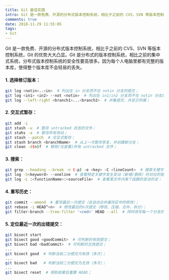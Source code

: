```yaml
---
title: Git 最佳实践
intro: Git 是一款免费、开源的分布式版本控制系统，相比于之前的 CVS、SVN 等版本控制系统，Git 的优势大大凸显。Git 是分布式的版本控制系统，相比之前的集中式系统，分布式版本控制系统的安全性要高很多。因为每个人电脑里都有完整的版本库，使得整个版本库不会轻易的丢失。 
comments: true
date: 2018-11-29 11:55:05
tags:
- Git
---
```


Git 是一款免费、开源的分布式版本控制系统，相比于之前的 CVS、SVN 等版本控制系统，Git 的优势大大凸显。Git 是分布式的版本控制系统，相比之前的集中式系统，分布式版本控制系统的安全性要高很多。因为每个人电脑里都有完整的版本库，使得整个版本库不会轻易的丢失。 


#### 1. 选择修订版本： 
```bash
git log <notin>..<in>  # 列出在 in 分支而不在 notin 分支的提交；
git log <in1> <in2> --not <notin>  # 列出在 in1/in2 分支而不在 notin 分支的提交；
git log --left-right <branch1>...<branch2>  # 并集提交，并显示所属；
```

#### 2. 交互式暂存： 
```bash
git add -i
git stash -u  # 暂存 untracked 状态的文件；
git stahs -a  # 暂存所有改动；
git stash --patch  # 交互式暂存；
git stash branch <branchName>  # 从上一次暂存恢复，并创建新分支；
git clean -d(n)f  # 移除(仅查看)所有 untracked 文件；
```

#### 3. 搜索： 
```bash
git grep --heading --break -n (-p) -e <key> -C <lineCount>  # 搜索关键字，是否显示所在函数定义；
git log -S<keyword> --oneline  # 查看特定关键字发生变动（新增/删除）时对应的提交；
git log -L :<functionName>:<sourceFile>  # 查看某文件内某个函数的变动历史；
```

#### 4. 重写历史： 
```bash
git commit --amend  # 重写最后一次提交（会自动合并缓存区中的修改）；
git rebase -i HEAD^<n>  # 修改最后的n次提交（修改、压缩、合并、拆分）；
git filter-branch --tree-filter '<cmd>' HEAD --all  # 同时改写每一个分支的所有提交；
```

#### 5. 定位最近一次的出错提交： 
```bash
git bisect start
git bisect good <goodCommit>  # 可判断的有效提交；
git bisect bad <badCommit>  # 可判断的无效提交；
...
git bisect good  # 判断当前二分提交为有效（多次）；
...
git bisect bad   # 判断当前二分提交为无效（多次）；
...
git bisect reset  # 得到结果后重置 HEAD；
```
